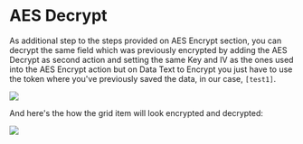 # AES Decrypt

As additional step to the steps provided on AES Encrypt section, you can decrypt the same field which was previously encrypted by adding the AES Decrypt as second action and setting the same Key and IV as the ones used into the AES Encrypt action but on Data Text to Encrypt you just have to use the token where you've previously saved the data, in our case, `[test1]`.

![](assets/e2.png)

And here's the how the grid item will look encrypted and decrypted:

![](assets/e3.png)